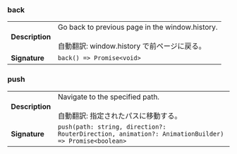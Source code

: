 ### back

|                 |                                                                                                        |
| --------------- | ------------------------------------------------------------------------------------------------------ |
| **Description** | Go back to previous page in the window.history.<br /><br />自動翻訳: window.history で前ページに戻る。 |
| **Signature**   | `back() => Promise<void>`                                                                              |

### push

|                 |                                                                                                     |
| --------------- | --------------------------------------------------------------------------------------------------- |
| **Description** | Navigate to the specified path.<br /><br />自動翻訳: 指定されたパスに移動する。                     |
| **Signature**   | `push(path: string, direction?: RouterDirection, animation?: AnimationBuilder) => Promise<boolean>` |
